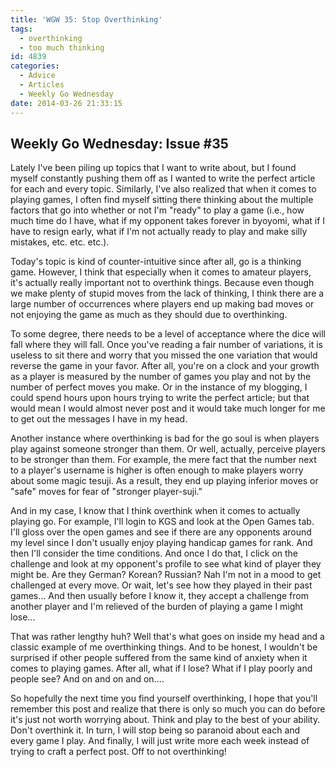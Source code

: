 ```yaml
---
title: 'WGW 35: Stop Overthinking'
tags:
  - overthinking
  - too much thinking
id: 4839
categories:
  - Advice
  - Articles
  - Weekly Go Wednesday
date: 2014-03-26 21:33:15
---
```


## Weekly Go Wednesday: Issue #35

Lately I've been piling up topics that I want to write about, but I found myself constantly pushing them off as I wanted to write the perfect article for each and every topic. Similarly, I've also realized that when it comes to playing games, I often find myself sitting there thinking about the multiple factors that go into whether or not I'm "ready" to play a game (i.e., how much time do I have, what if my opponent takes forever in byoyomi, what if I have to resign early, what if I'm not actually ready to play and make silly mistakes, etc. etc. etc.).

Today's topic is kind of counter-intuitive since after all, go is a thinking game. However, I think that especially when it comes to amateur players, it's actually really important not to overthink things. Because even though we make plenty of stupid moves from the lack of thinking, I think there are a large number of occurrences where players end up making bad moves or not enjoying the game as much as they should due to overthinking.

<!--more-->

To some degree, there needs to be a level of acceptance where the dice will fall where they will fall. Once you've reading a fair number of variations, it is useless to sit there and worry that you missed the one variation that would reverse the game in your favor. After all, you're on a clock and your growth as a player is measured by the number of games you play and not by the number of perfect moves you make. Or in the instance of my blogging, I could spend hours upon hours trying to write the perfect article; but that would mean I would almost never post and it would take much longer for me to get out the messages I have in my head.

Another instance where overthinking is bad for the go soul is when players play against someone stronger than them. Or well, actually, perceive players to be stronger than them. For example, the mere fact that the number next to a player's username is higher is often enough to make players worry about some magic tesuji. As a result, they end up playing inferior moves or "safe" moves for fear of "stronger player-suji."

And in my case, I know that I think overthink when it comes to actually playing go. For example, I'll login to KGS and look at the Open Games tab. I'll gloss over the open games and see if there are any opponents around my level since I don't usually enjoy playing handicap games for rank. And then I'll consider the time conditions. And once I do that, I click on the challenge and look at my opponent's profile to see what kind of player they might be. Are they German? Korean? Russian? Nah I'm not in a mood to get challenged at every move. Or wait, let's see how they played in their past games... And then usually before I know it, they accept a challenge from another player and I'm relieved of the burden of playing a game I might lose...

That was rather lengthy huh? Well that's what goes on inside my head and a classic example of me overthinking things. And to be honest, I wouldn't be surprised if other people suffered from the same kind of anxiety when it comes to playing games. After all, what if I lose? What if I play poorly and people see? And on and on and on....

So hopefully the next time you find yourself overthinking, I hope that you'll remember this post and realize that there is only so much you can do before it's just not worth worrying about. Think and play to the best of your ability. Don't overthink it. In turn, I will stop being so paranoid about each and every game I play. And finally, I will just write more each week instead of trying to craft a perfect post. Off to not overthinking!